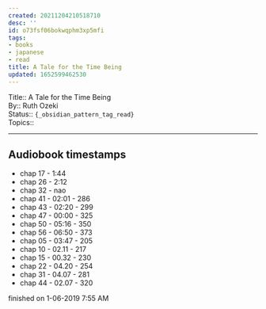 ```yaml
---
created: 20211204210518710
desc: ''
id: o73fsf06bokwqphm3xp5mfi
tags:
- books
- japanese
- read
title: A Tale for the Time Being
updated: 1652599462530
---
```

   
Title:: A Tale for the Time Being   
By:: Ruth Ozeki   
Status:: `{_obsidian_pattern_tag_read}`   
Topics::   
   
   
---   
   
## Audiobook timestamps   
   
   
- chap 17 - 1:44   
- chap 26 - 2:12   
- chap 32 - nao   
- chap 41 - 02:01 - 286   
- chap 43 - 02:20 - 299   
- chap 47 - 00:00 - 325   
- chap 50 - 05:16 - 350   
- chap 56 - 06:50 - 373   
- chap 05 - 03:47 - 205   
- chap 10 - 02.11 - 217   
- chap 15 - 00.32 - 230   
- chap 22 - 04.20 - 254   
- chap 31 - 04.07 - 281   
- chap 44 - 02.07 - 320   
   
finished on 1-06-2019 7:55 AM